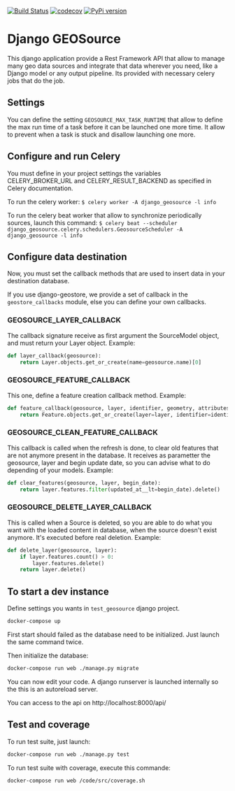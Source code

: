 [![Build Status](https://travis-ci.org/Terralego/django-geosource.svg?branch=master)](https://travis-ci.org/Terralego/django-geosource)
[![codecov](https://codecov.io/gh/Terralego/django-geosource/branch/master/graph/badge.svg)](https://codecov.io/gh/Terralego/django-geosource)
[![PyPi version](https://pypip.in/v/django-geosource/badge.png)](https://pypi.org/project/django-geosource/)

# Django GEOSource

This django application provide a Rest Framework API that allow to manage many geo data
sources and integrate that data wherever you need, like a Django model or any output
pipeline. Its provided with necessary celery jobs that do the job.

## Settings

You can define the setting `GEOSOURCE_MAX_TASK_RUNTIME` that allow to define the max run time of a task before it can be launched one more
time. It allow to prevent when a task is stuck and disallow launching one more.

## Configure and run Celery

You must define in your project settings the variables CELERY_BROKER_URL and CELERY_RESULT_BACKEND as specified in Celery documentation.

To run the celery worker:
`$ celery worker -A django_geosource -l info`

To run the celery beat worker that allow to synchronize periodically sources, launch this command:
`$ celery beat --scheduler django_geosource.celery.schedulers.GeosourceScheduler -A django_geosource -l info`

## Configure data destination
Now, you must set the callback methods that are used to insert data in your destination database.

If you use django-geostore, we provide a set of callback in the `geostore_callbacks` module, else you can define your
own callbacks.

### GEOSOURCE_LAYER_CALLBACK
The callback signature receive as first argument the SourceModel object, and must return your Layer object.
Example:
```python
def layer_callback(geosource):
    return Layer.objects.get_or_create(name=geosource.name)[0]
```

### GEOSOURCE_FEATURE_CALLBACK
This one, define a feature creation callback method.
Example:
```python
def feature_callback(geosource, layer, identifier, geometry, attributes):
    return Feature.objects.get_or_create(layer=layer, identifier=identifier, geom=geometry, properties=attributes)[0]
```

### GEOSOURCE_CLEAN_FEATURE_CALLBACK
This callback is called when the refresh is done, to clear old features that are not anymore present in the database.
It receives as parametter the geosource, layer and begin update date, so you can advise what to do depending of your
models.
Example:
```python
def clear_features(geosource, layer, begin_date):
    return layer.features.filter(updated_at__lt=begin_date).delete()
```

### GEOSOURCE_DELETE_LAYER_CALLBACK
This is called when a Source is deleted, so you are able to do what you want with the loaded content in database, when
the source doesn't exist anymore. It's executed before real deletion.
Example:
```python
def delete_layer(geosource, layer):
    if layer.features.count() > 0:
        layer.features.delete()
    return layer.delete()
```


## To start a dev instance

Define settings you wants in `test_geosource` django project.

```sh
docker-compose up
```

First start should failed as the database need to be initialized. Just launch
the same command twice.

Then initialize the database:

```sh
docker-compose run web ./manage.py migrate
```

You can now edit your code. A django runserver is launched internally so the
this is an autoreload server.

You can access to the api on http://localhost:8000/api/


## Test and coverage

To run test suite, just launch:

```sh
docker-compose run web ./manage.py test
```

To run test suite with coverage, execute this commande:

```sh
docker-compose run web /code/src/coverage.sh
```
